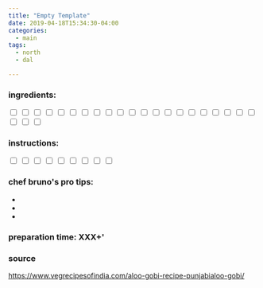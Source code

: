 ```yaml
---
title: "Empty Template"
date: 2019-04-18T15:34:30-04:00
categories:
  - main 
tags:
  - north
  - dal

---
```


### ingredients:

<input type="checkbox">                
<input type="checkbox"> 
<input type="checkbox"> 
<input type="checkbox"> 
<input type="checkbox"> 
<input type="checkbox"> 
<input type="checkbox"> 
<input type="checkbox"> 
<input type="checkbox"> 
<input type="checkbox"> 
<input type="checkbox"> 
<input type="checkbox"> 
<input type="checkbox"> 
<input type="checkbox"> 
<input type="checkbox"> 
<input type="checkbox"> 
<input type="checkbox"> 
<input type="checkbox"> 
<input type="checkbox"> 
<input type="checkbox"> 
<input type="checkbox"> 
<input type="checkbox"> 
<input type="checkbox"> 
<input type="checkbox"> 

### instructions:

<input type="checkbox"> 
<input type="checkbox"> 
<input type="checkbox"> 
<input type="checkbox"> 
<input type="checkbox"> 
<input type="checkbox"> 
<input type="checkbox"> 
<input type="checkbox"> 
<input type="checkbox"> 

### chef bruno's pro tips:

-
-
-


### preparation time: XXX+'

### source

https://www.vegrecipesofindia.com/aloo-gobi-recipe-punjabialoo-gobi/

